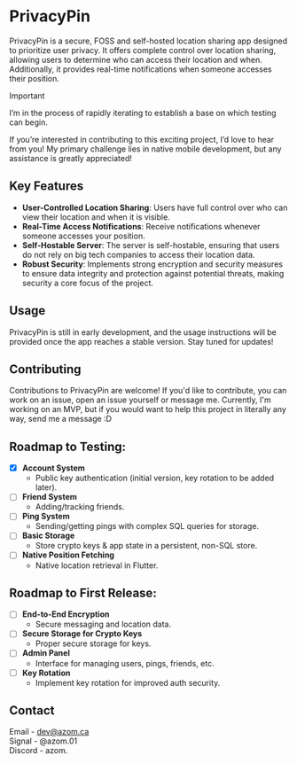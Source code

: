 # PrivacyPin

PrivacyPin is a secure, FOSS and self-hosted location sharing app designed to prioritize user privacy. It offers complete control over location sharing, allowing users to determine who can access their location and when. Additionally, it provides real-time notifications when someone accesses their position.

> [!IMPORTANT]
> I’m in the process of rapidly iterating to establish a base on which testing can begin.
> 
> If you’re interested in contributing to this exciting project, I’d love to hear from you! My primary challenge lies in native mobile development, but any assistance is greatly appreciated!

## Key Features

-   **User-Controlled Location Sharing**: Users have full control over who can view their location and when it is visible.
-   **Real-Time Access Notifications**: Receive notifications whenever someone accesses your position.
-   **Self-Hostable Server**: The server is self-hostable, ensuring that users do not rely on big tech companies to access their location data.
-   **Robust Security**: Implements strong encryption and security measures to ensure data integrity and protection against potential threats, making security a core focus of the project.

## Usage

PrivacyPin is still in early development, and the usage instructions will be provided once the app reaches a stable version. Stay tuned for updates!

## Contributing

Contributions to PrivacyPin are welcome! If you'd like to contribute, you can work on an issue, open an issue yourself or message me. Currently, I'm working on an MVP, but if you would want to help this project in literally any way, send me a message :D

## **Roadmap to Testing**:
- [x] **Account System**
   - Public key authentication (initial version, key rotation to be added later).
- [ ] **Friend System**
   - Adding/tracking friends.
- [ ] **Ping System**
   - Sending/getting pings with complex SQL queries for storage.
- [ ] **Basic Storage**
   - Store crypto keys & app state in a persistent, non-SQL store.
- [ ] **Native Position Fetching**
   - Native location retrieval in Flutter.

## **Roadmap to First Release**:
- [ ] **End-to-End Encryption**
   - Secure messaging and location data.
- [ ] **Secure Storage for Crypto Keys**
   - Proper secure storage for keys.
- [ ] **Admin Panel**
   - Interface for managing users, pings, friends, etc.
- [ ] **Key Rotation**
   - Implement key rotation for improved auth security.




## Contact

Email - dev@azom.ca\
Signal - @azom.01\
Discord - azom.
